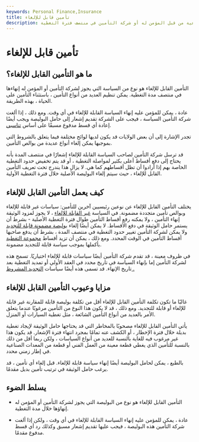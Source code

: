 ```yaml
---
keywords: Personal Finance,Insurance
title: تأمين قابل للإلغاء
description: قد يتم إنهاء التأمين القابل للإلغاء طواعية من قبل المؤمن له أو شركة التأمين في منتصف فترة التغطية.
---
```


# تأمين قابل للإلغاء
## ما هو التأمين القابل للإلغاء؟

التأمين القابل للإلغاء هو نوع من السياسة التي يجوز لشركة التأمين أو المؤمن له إنهاءها في منتصف مدة التغطية. يمكن تنظيم العديد من أنواع التأمين ، باستثناء التأمين على الحياة ، بهذه الطريقة.

عادة ، يمكن للمؤمن عليه إنهاء السياسة القابلة للإلغاء في أي وقت. ومع ذلك ، إذا ألغت شركة التأمين السياسة ، فيجب على الشركة تقديم إشعار إلى حامل البوليصة ويجب أيضًا إعادة أي قسط مدفوع مسبقًا على أساس [تناسبي](/pro-rata).

تجدر الإشارة إلى أن بعض الولايات قد يكون لديها لوائح مختلفة فيما يتعلق بالشروط التي بموجبها يمكن إلغاء أنواع عديدة من بوالص التأمين.

قد ترسل شركة التأمين لصاحب السياسة القابلة للإلغاء إشعارًا في منتصف المدة بأنه يحتاج إلى دفع أقساط أعلى بكثير لمواصلة التغطية ، أو قد يتم تخفيض حدود التغطية الخاصة بهم إذا أرادوا أن تظل أقساطهم كما هي. لا يزال هذا يندرج تحت تعريف التأمين القابل للإلغاء ، حيث سيتم إلغاء البوليصة الأصلية خلال فترة التغطية الأولية.

## كيف يعمل التأمين القابل للإلغاء

يختلف التأمين القابل للإلغاء عن نوعين رئيسيين آخرين للتأمين: سياسات غير قابلة للإلغاء وبوالص تأمين متجددة مضمونة. في السياسة [غير القابلة للإلغاء](/noncancellable-insurance-policy) ، لا يجوز لمزود الوثيقة إنهاء التأمين ، ولا يمكنه رفع أقساط التأمين طوال فترة التغطية الأصلية - بشرط أن يستمر حامل الوثيقة في دفع الأقساط. لا يمكن أيضًا إلغاء [بوليصة مضمونة قابلة للتجديد](/guaranteed_renewable_policy) ولا يمكن لشركة التأمين تغيير حدود التغطية في منتصف المدة ، بشرط أن يدفع صاحبها أقساط التأمين في الوقت المحدد. ومع ذلك ، يمكن أن تزيد أقساط [مجموعة التغطية](/group-health-insurance-plan) بأكملها بموجب سياسة قابلة للتجديد مضمونة.

في ظروف معينة ، قد تقدم شركة التأمين أيضًا سياسات قابلة للإلغاء اختياريًا. تسمح هذه لشركة التأمين إما بإنهاء السياسة في تاريخ محدد في العقد الأولي أو تمديد التغطية بعد تاريخ الإنهاء. قد تسمى هذه أيضًا سياسات [التجديد المشروط .](/conditionally-renewable-policy)

## مزايا وعيوب التأمين القابل للإلغاء

غالبًا ما تكون تكلفة التأمين القابل للإلغاء أقل من تكلفة بوليصة قابلة للمقارنة غير قابلة للإلغاء أو قابلة للتجديد. ومع ذلك ، قد لا يكون هذا النوع من التأمين مرغوبًا عندما يتعلق الأمر بالعديد من أنواع التأمين الشائعة ، مثل تغطية السيارات أو المنزل.

يأتي التأمين القابل للإلغاء مصحوبًا بالمخاطر التي قد يحتاجها حامل الوثيقة لإيجاد تغطية بديلة خلال فترة الإخطار ، أو الكشف عنه تمامًا بمجرد انتهاء فترة الإشعار. قد يكون هذا غير مرغوب فيه للغاية بالنسبة للعديد من أنواع السياسات ، ولكن ربما أقل من ذلك بالنسبة للتأمين الذي يغطي قطعة معينة من العمل الفني أو قطعة من المعدات الصناعية في إطار زمني محدد.

بالطبع ، يمكن لحامل البوليصة أيضًا إنهاء سياسة قابلة للإلغاء. قبل إلغاء أي تأمين ، قد يرغب حامل الوثيقة في ترتيب تأمين بديل مقدمًا.

## يسلط الضوء

- التأمين القابل للإلغاء هو نوع من البوليصة التي يجوز لشركة التأمين أو المؤمن له إنهاؤها خلال مدة التغطية.

- عادة ، يمكن للمؤمن عليه إنهاء السياسة القابلة للإلغاء في أي وقت ، ولكن إذا ألغت شركة التأمين هذه البوليصة ، فيجب عليها تقديم إشعار مسبق وكذلك رد أي قسط مدفوع مقدمًا.

